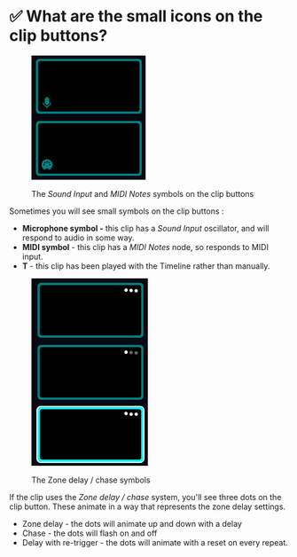# ✅ What are the small icons on the clip buttons?

<figure><img src="../.gitbook/assets/Screenshot 2025-01-21 at 09.58.53.png" alt=""><figcaption><p>The <em>Sound Input</em> and <em>MIDI Notes</em> symbols on the clip buttons</p></figcaption></figure>

Sometimes you will see small symbols on the clip buttons :&#x20;

* **Microphone symbol&#x20;**_**-**_ this clip has a _Sound Input_ oscillator, and will respond to audio in some way.&#x20;
* **MIDI symbol** - this clip has a _MIDI Notes_ node, so responds to MIDI input. &#x20;
* **T** - this clip has been played with the Timeline rather than manually.&#x20;



<figure><img src="../.gitbook/assets/Screenshot 2025-01-21 at 10.00.14.png" alt=""><figcaption><p>The Zone delay / chase symbols</p></figcaption></figure>

If the clip uses the _Zone delay / chase_ system, you'll see three dots on the clip button. These animate in a way that represents the zone delay settings.&#x20;

* Zone delay - the dots will animate up and down with a delay
* Chase - the dots will flash on and off
* Delay with re-trigger - the dots will animate with a reset on every repeat.&#x20;
